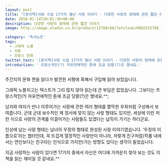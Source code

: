 ```yaml
---
layout: post
title: "[종이책]사랑 수업 17가지 별난 사랑 이야기 - 다양한 사랑의 형태에 관한 짧은 이야기"
date: 2018-01-14T20:01:39+00:00
description: 다양한 사랑의 형태에 관한 짧은 이야기
image: http://image.aladin.co.kr/product/12768/60/letslook/K882532788_f.jpg

category: '독서노트'  
tags: 
  - 그래픽 노블
  - 사랑
  - 프랑스 만화
twitter_text: '[종이책]사랑 수업 17가지 별난 사랑 이야기 - 다양한 사랑의 형태에 관한 짧은 이야기'
introduction: ' 프랑스적인(?) 자유연애적인 톤에 조금 당황(?)은 했네요.'
---
```


주간지의 문화 면을 읽다가 발견한 서평에 혹해서 구입해 읽어 보았습니다.
  
그래픽 노블치고는 텍스트가 그리 많지 않아 읽는데 큰 부담은 없었습니다. 그보다는 프랑스적인(?) 자유연애적인 톤에 조금 당황(?)은 했네요.^^;

남자와 여자가 만나 이루어가는 사랑에 관한 여러 형태를 짤막한 우화처럼 구성해서 보여줍니다. 군데 군데 보수적인 제 정서에 맞지 않는 사랑 형태도 있지만, 세상에 이런 저런 식으로 사랑의 관계를 이끌어가는 사람들도 있겠다는 납득이 가기는 하더군요.

인상에 남는 사랑 형태는 남녀의 우정의 형태로 완성된 사랑 이야기였습니다. &#8216;우정의 이름으로&#8217;라는 챕터인데, 꼭 뜨겁게 열정적인 사랑만이 아니라, 저렇게 친구처럼(작품 내에서는 연인보다는 친구라는 인식으로 가지만)가는 방향도 있다는 생각이 들었습니다.

지금 사랑하는 사람이 있다면 17가지 중에서 자신은 어디에 가까운지 찾아 보는 것도 이 책을 읽는 재미일 것 같네요.^^